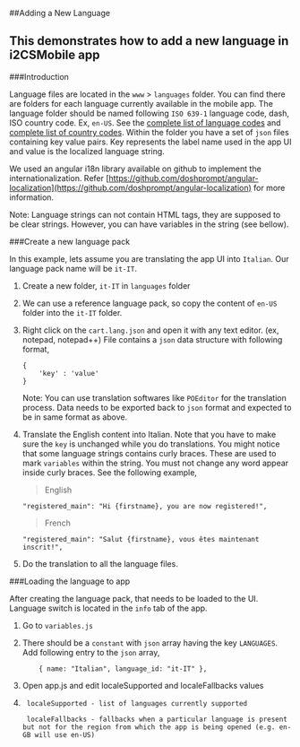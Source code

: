##Adding a New Language

This demonstrates how to add a new language in i2CSMobile app
----

###Introduction

Language files are located in the `www` > `languages` folder. You can find there are folders for each language currently available in the mobile app. The language folder should be named following `ISO 639-1` language code, dash, ISO country code. Ex, `en-US`. See the [complete list of language codes](http://www.w3schools.com/tags/ref_language_codes.asp) and [complete list of country codes](http://www.w3schools.com/tags/ref_country_codes.asp). Within the folder you have a set of `json` files containing key value pairs. Key represents the label name used in the app UI and value is the localized language string. 

We used an angular i18n library available on github to implement the internationalization. Refer [https://github.com/doshprompt/angular-localization](https://github.com/doshprompt/angular-localization) for more information.

Note: Language strings can not contain HTML tags, they are supposed to be clear strings. However, you can have variables in the string (see bellow).

###Create a new language pack

In this example, lets assume you are translating the app UI into `Italian`. Our language pack name will be `it-IT`. 

1.	Create a new folder, `it-IT` in `languages` folder

2.	We can use a reference language pack, so copy the content of `en-US` folder into the `it-IT` folder.

3.	Right click on the `cart.lang.json` and open it with any text editor. (ex, notepad, notepad++)
	File contains a `json` data structure with following format,
	```
	{
		'key' : 'value'
	}
	```

	Note: You can use translation softwares like `POEditor` for the translation process. Data needs to be exported back to `json` format and expected to be in same format as above.
	
4.	Translate the English content into Italian. Note that you have to make sure the `key` is unchanged while you do translations. You might notice that some language strings contains curly braces. These are used to mark `variables` within the string. You must not change any word appear inside curly braces. See the following example,
	>English
	```
	"registered_main": "Hi {firstname}, you are now registered!",
	```
	
	> French
	```
	"registered_main": "Salut {firstname}, vous êtes maintenant inscrit!",
	```

5.	Do the translation to all the language files.

###Loading the language to app

After creating the language pack, that needs to be loaded to the UI. Language switch is located in the `info` tab of the app.

1.	Go to `variables.js`

2.	There should be a `constant` with `json` array having the key `LANGUAGES`. Add following entry to the `json` array,
	```
		{ name: "Italian", language_id: "it-IT" },
	```
3.	Open app.js and edit localeSupported and localeFallbacks values
4.	
		localeSupported - list of languages currently supported
	
		localeFallbacks - fallbacks when a particular language is present but not for the region from which the app is being opened (e.g. en-GB will use en-US)
